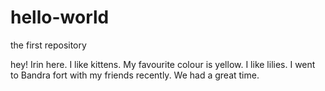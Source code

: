 # hello-world
the first repository

hey! Irin here. I like kittens. My favourite colour is yellow. I like lilies. I went to Bandra fort with my friends recently. We had a great time. 


